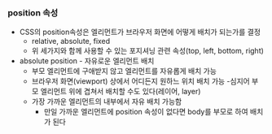### position 속성
- CSS의 position속성은 엘리먼트가 브라우저 화면에 어떻게 배치가 되는가를 결정
  - relative, absolute, fixed
  - 위 세가지와 함께 사용할 수 있는 포지셔닝 관련 속성(top, left, bottom, right)
- absolute position - 자유로운 엘리먼트 배치
  - 부모 엘리먼트에 구애받지 않고 엘리먼트를 자유롭게 배치 가능
  - 브라우저 화면(viewport) 상에서 어디든지 원하느 위치 배치 가능
    -심지어 부모 엘리먼트 위에 겹쳐서 배치할 수도 있다(레이어, layer)
  - 가장 가까운 엘리먼트의 내부에서 자유 배치 가능함
    - 만일 가까운 엘리먼트에 position 속성이 없다면 body를 부모로 하여 배치가 된다
